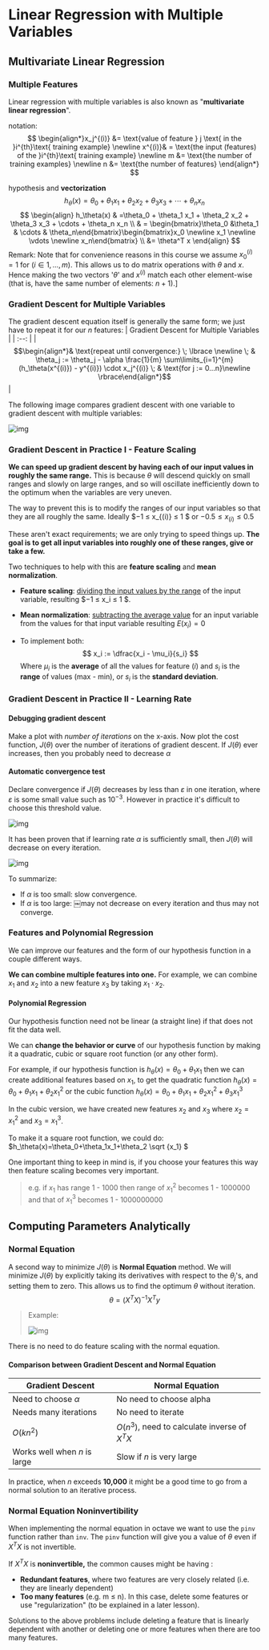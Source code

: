# Linear Regression with Multiple Variables

## Multivariate Linear Regression

### Multiple Features

Linear regression with multiple variables is also known as "**multivariate linear regression**".

notation:
$$
\begin{align*}x_j^{(i)} &= \text{value of feature } j \text{ in the }i^{th}\text{ training example} \newline x^{(i)}& = \text{the input (features) of the }i^{th}\text{ training example} \newline m &= \text{the number of training examples} \newline n &= \text{the number of features} \end{align*}
$$


hypothesis and **vectorization**
$$
h_\theta (x) = \theta_0 + \theta_1 x_1 + \theta_2 x_2 + \theta_3 x_3 + \cdots + \theta_n x_n
$$
$$
\begin{align}
h_\theta(x) & =\theta_0 + \theta_1 x_1 + \theta_2 x_2 + \theta_3 x_3 + \cdots + \theta_n x_n \\
& = \begin{bmatrix}\theta_0 &\theta_1 & \cdots & \theta_n\end{bmatrix}\begin{bmatrix}x_0 \newline x_1 \newline \vdots \newline x_n\end{bmatrix} \\
&= \theta^T x
\end{align}
$$
Remark: Note that for convenience reasons in this course we assume $x^{(i)}_0=1$ for $(i∈1,…,m)$. This allows us to do matrix operations with $\theta$ and $x$. Hence making the two vectors '$θ$' and $x^{(i)}$ match each other element-wise (that is, have the same number of elements: $n+1$).]

### **Gradient Descent for Multiple Variables**

The gradient descent equation itself is generally the same form; we just have to repeat it for our $n$ features:
| Gradient Descent for Multiple Variables |
| :--: |
| $$\begin{align*}& \text{repeat until convergence:} \; \lbrace \newline \; & \theta_j := \theta_j - \alpha \frac{1}{m} \sum\limits_{i=1}^{m} (h_\theta(x^{(i)}) - y^{(i)}) \cdot x_j^{(i)} \; & \text{for j := 0...n}\newline \rbrace\end{align*}$$ |

The following image compares gradient descent with one variable to gradient descent with multiple variables:

![img](assets/MYm8uqafEeaZoQ7hPZtKqg_c974c2e2953662e9578b38c7b04591ed_Screenshot-2016-11-09-09.07.04.png)



### Gradient Descent in Practice I - Feature Scaling

**We can speed up gradient descent by having each of our input values in roughly the same range.** This is because $\theta$ will descend quickly on small ranges and slowly on large ranges, and so will oscillate inefficiently down to the optimum when the variables are very uneven.

The way to prevent this is to modify the ranges of our input variables so that they are all roughly the same. Ideally $−1 ≤ x_{(i)} ≤ 1 $ or $−0.5 ≤ x_{(i)} ≤ 0.5$

These aren't exact requirements; we are only trying to speed things up. **The goal is to get all input variables into roughly one of these ranges, give or take a few.**

Two techniques to help with this are **feature scaling** and **mean normalization**. 

- **Feature scaling**: <u>dividing the input values by the range</u> of the input variable, resulting $−1 ≤ x_i ≤ 1 $. 

- **Mean normalization**: <u>subtracting the average value</u> for an input variable from the values for that input variable resulting $E(x_i)=0$ 

- To implement both:
  $$
  x_i := \dfrac{x_i - \mu_i}{s_i}
  $$
  Where $μ_i$ is the **average** of all the values for feature $(i)$ and $s_i$ is the **range** of values (max - min), or $s_i$ is the **standard deviation**.

### Gradient Descent in Practice II - Learning Rate

#### Debugging gradient descent

Make a plot with *number of iterations* on the x-axis. Now plot the cost function, $J(θ)$ over the number of iterations of gradient descent. If $J(θ)$ ever increases, then you probably need to decrease $\alpha$

#### Automatic convergence test

Declare convergence if $J(θ)$ decreases by less than $\varepsilon$ in one iteration, where $\varepsilon$ is some small value such as $10^{−3}$. However in practice it's difficult to choose this threshold value.

![img](assets/FEfS3aajEea3qApInhZCFg_6be025f7ad145eb0974b244a7f5b3f59_Screenshot-2016-11-09-09.35.59.png)

It has been proven that if learning rate $\alpha$ is sufficiently small, then $J(θ)$ will decrease on every iteration.

![img](assets/rC2jGKgvEeamBAoLccicqA_ec9e40a58588382f5b6df60637b69470_Screenshot-2016-11-11-08.55.21.png)

To summarize:

- If $\alpha$ is too small: slow convergence.
- If $\alpha$ is too large: ￼may not decrease on every iteration and thus may not converge.

### Features and Polynomial Regression

We can improve our features and the form of our hypothesis function in a couple different ways.

**We can combine multiple features into one.** For example, we can combine $x_1$ and $x_2$ into a new feature $x_3$ by taking $x_1\cdot x_2$.

#### Polynomial Regression

Our hypothesis function need not be linear (a straight line) if that does not fit the data well.

We can **change the behavior or curve** of our hypothesis function by making it a quadratic, cubic or square root function (or any other form).

For example, if our hypothesis function is $h_\theta(x)=\theta_0+\theta_1 x_1$ then we can create additional features based on $x_1$, to get the quadratic function $h_\theta(x)=\theta_0+\theta_1x_1+\theta_2x^2_1$ or the cubic function $h_\theta(x)=\theta_0+\theta_1x_1+\theta_2x^2_1+\theta_3x^3_1$

In the cubic version, we have created new features $x_2$ and $x_3$ where $x_2=x^2_1$ and $x_3=x^3_1$.

To make it a square root function, we could do: $h_\theta(x)=\theta_0+\theta_1x_1+\theta_2 \sqrt {x_1} $

One important thing to keep in mind is, if you choose your features this way then feature scaling becomes very important.

> e.g. if $x_1$ has range 1 - 1000 then range of $x^2_1$ becomes 1 - 1000000 and that of $x^3_1$ becomes 1 - 1000000000

## Computing Parameters Analytically

### Normal Equation

A second way to minimize $J(\theta)$ is **Normal Equation** method. We will minimize $J(\theta)$ by explicitly taking its derivatives with respect to the $\theta_j$'s, and setting them to zero. This allows us to find the optimum $\theta$ without iteration. 
$$
\theta=(X^TX)^{-1}X^Ty
$$
> Example:
>
> ![img](https://d3c33hcgiwev3.cloudfront.net/imageAssetProxy.v1/dykma6dwEea3qApInhZCFg_333df5f11086fee19c4fb81bc34d5125_Screenshot-2016-11-10-10.06.16.png?expiry=1535587200000&hmac=NUbgRZmolFDbDf_T0hAlSkQPi36LygxgcOHNGI6G-VY)

There is no need to do feature scaling with the normal equation.

#### Comparison between Gradient Descent and Normal Equation

| Gradient Descent             | Normal Equation                               |
| ---------------------------- | --------------------------------------------- |
| Need to choose $\alpha$      | No need to choose alpha                       |
| Needs many iterations        | No need to iterate                            |
| $O(kn^2)$                    | $O(n^3)$, need to calculate inverse of $X^TX$ |
| Works well when $n$ is large | Slow if $n$ is very large                     |

In practice, when $n$ exceeds **10,000** it might be a good time to go from a normal solution to an iterative process.

### Normal Equation Noninvertibility

When implementing the normal equation in octave we want to use the `pinv` function rather than `inv`. The `pinv` function will give you a value of $\theta$ even if $X^TX$ is not invertible.

If $X^TX$ is **noninvertible,** the common causes might be having :

- **Redundant features**, where two features are very closely related (i.e. they are linearly dependent)
- **Too many features** (e.g. m ≤ n). In this case, delete some features or use "regularization" (to be explained in a later lesson).

Solutions to the above problems include deleting a feature that is linearly dependent with another or deleting one or more features when there are too many features.
